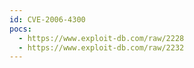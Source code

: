 ```yaml
---
id: CVE-2006-4300
pocs:
  - https://www.exploit-db.com/raw/2228
  - https://www.exploit-db.com/raw/2232
---
```

